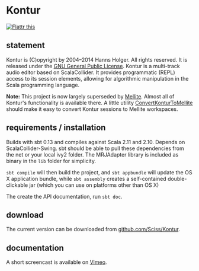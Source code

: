 # Kontur

[![Flattr this](http://api.flattr.com/button/flattr-badge-large.png)](https://flattr.com/submit/auto?user_id=sciss&url=https%3A%2F%2Fgithub.com%2FSciss%2FKontur&title=Kontur%20Multitrack%20Editor&language=Scala&tags=github&category=software)

## statement

Kontur is (C)opyright by 2004&ndash;2014 Hanns Holger. All rights reserved. It is released under the [GNU General Public License](http://github.com/Sciss/Kontur/blob/master/licenses/Kontur-License.txt). Kontur is a multi-track audio editor based on ScalaCollider. It provides programmatic (REPL) access to its session elements, allowing for algorithmic manipulation in the Scala programming language.

__Note:__ This project is now largely superseded by [Mellite](http://github.com/Sciss/Mellite). Almost all of Kontur's functionality is available there. A little utility [ConvertKonturToMellite](https://github.com/Sciss/ConvertKonturToMellite) should make it easy to convert Kontur sessions to Mellite workspaces.

## requirements / installation

Builds with sbt 0.13 and compiles against Scala 2.11 and 2.10. Depends on ScalaCollider-Swing. sbt should be able to pull these dependencies from the net or your local ivy2 folder. The MRJAdapter library is included as binary in the `lib` folder for simplicity.

`sbt compile` will then build the project, and `sbt appbundle` will update the OS X application bundle, while `sbt assembly` creates a self-contained double-clickable jar (which you can use on platforms other than OS X)

The create the API documentation, run `sbt doc`.

## download

The current version can be downloaded from [github.com/Sciss/Kontur](http://github.com/Sciss/Kontur).

## documentation

A short screencast is available on [Vimeo](https://vimeo.com/86199640).
